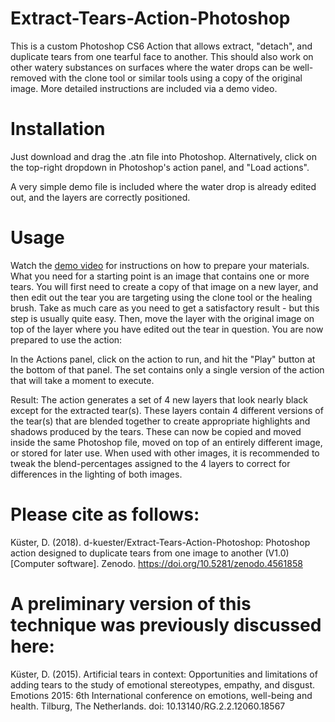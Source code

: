 # Extract-Tears-Action-Photoshop
This is a custom Photoshop CS6 Action that allows extract, "detach", and duplicate tears from one tearful face to another. This should also work on other watery substances on surfaces where the water drops can be well-removed with the clone tool or similar tools using a copy of the original image. More detailed instructions are included via a demo video.

# Installation

Just download and drag the .atn file into Photoshop. Alternatively, click on the top-right dropdown in Photoshop's action panel, and "Load actions".

A very simple demo file is included where the water drop is already edited out, and the layers are correctly positioned.

# Usage
Watch the <a href="http://www.faculty.jacobs-university.de/dkuester/Tear-Transfer01_Kuester.mp4">demo video</a> for instructions on how to prepare your materials. What you need for a starting point is an image that contains one or more tears. You will first need to create a copy of that image on a new layer, and then edit out the tear you are targeting using the clone tool or the healing brush. Take as much care as you need to get a satisfactory result - but this step is usually quite easy. Then, move the layer with the original image on top of the layer where you have edited out the tear in question. You are now prepared to use the action:

In the Actions panel, click on the action to run, and hit the "Play" button at the bottom of that panel. The set contains only a single version of the action that will take a moment to execute.

Result: The action generates a set of 4 new layers that look nearly black except for the extracted tear(s). These layers contain 4 different versions of the tear(s) that are blended together to create appropriate highlights and shadows produced by the tears. These can now be copied and moved inside the same Photoshop file, moved on top of an entirely different image, or stored for later use. When used with other images, it is recommended to tweak the blend-percentages assigned to the 4 layers to correct for differences in the lighting of both images.

# Please cite as follows:
Küster, D. (2018). d-kuester/Extract-Tears-Action-Photoshop: Photoshop action designed to duplicate tears from one image to another (V1.0) [Computer software]. Zenodo. https://doi.org/10.5281/zenodo.4561858

# A preliminary version of this technique was previously discussed here:
Küster, D. (2015). Artificial tears in context: Opportunities and limitations of adding tears to the study of emotional stereotypes, empathy, and disgust. Emotions 2015: 6th International conference on emotions, well-being and health. Tilburg, The Netherlands. doi: 10.13140/RG.2.2.12060.18567
